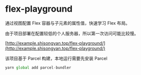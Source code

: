 # flex-playground

通过视图配置 Flex 容器与子元素的属性值，快速学习 Flex 布局。

由于项目部署在配置较低的个人服务器，所以第一次访问可能比较慢。

[http://example.shisongyan.top/flex-playground/](http://example.shisongyan.top/flex-playground/)

该项目基于 Parcel 构建，本地运行需要先安装 Parcel

```js
yarn global add parcel-bundler
```